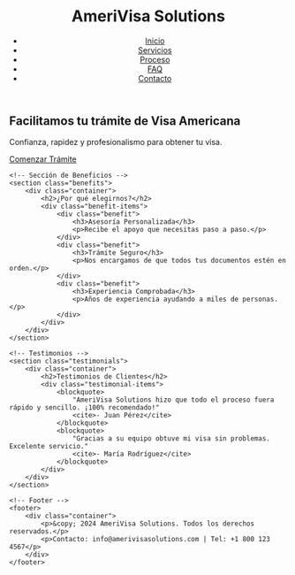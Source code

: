 <!DOCTYPE html>
<html lang="es">
<head>
    <meta charset="UTF-8">
    <meta name="viewport" content="width=device-width, initial-scale=1.0">
    <meta name="description" content="AmeriVisa Solutions - Facilitamos tu trámite de Visa Americana">
    <title>AmeriVisa Solutions</title>
    <link rel="stylesheet" href="styles.css">
</head>
<body>
    <!-- Encabezado con Logo y Menú -->
    <header>
        <div class="container">
            <div class="logo">
                <h1>AmeriVisa Solutions</h1>
            </div>
            <nav>
                <ul>
                    <li><a href="#">Inicio</a></li>
                    <li><a href="#">Servicios</a></li>
                    <li><a href="#">Proceso</a></li>
                    <li><a href="#">FAQ</a></li>
                    <li><a href="#">Contacto</a></li>
                </ul>
            </nav>
        </div>
    </header>
<body>
    <!-- Banner Principal -->
    <section class="hero">
        <div class="container">
            <h2>Facilitamos tu trámite de Visa Americana</h2>
            <p>Confianza, rapidez y profesionalismo para obtener tu visa.</p>
            <a href="#" class="btn">Comenzar Trámite</a>
        </div>
    </section>

    <!-- Sección de Beneficios -->
    <section class="benefits">
        <div class="container">
            <h2>¿Por qué elegirnos?</h2>
            <div class="benefit-items">
                <div class="benefit">
                    <h3>Asesoría Personalizada</h3>
                    <p>Recibe el apoyo que necesitas paso a paso.</p>
                </div>
                <div class="benefit">
                    <h3>Trámite Seguro</h3>
                    <p>Nos encargamos de que todos tus documentos estén en orden.</p>
                </div>
                <div class="benefit">
                    <h3>Experiencia Comprobada</h3>
                    <p>Años de experiencia ayudando a miles de personas.</p>
                </div>
            </div>
        </div>
    </section>

    <!-- Testimonios -->
    <section class="testimonials">
        <div class="container">
            <h2>Testimonios de Clientes</h2>
            <div class="testimonial-items">
                <blockquote>
                    "AmeriVisa Solutions hizo que todo el proceso fuera rápido y sencillo. ¡100% recomendado!"
                    <cite>- Juan Pérez</cite>
                </blockquote>
                <blockquote>
                    "Gracias a su equipo obtuve mi visa sin problemas. Excelente servicio."
                    <cite>- María Rodríguez</cite>
                </blockquote>
            </div>
        </div>
    </section>

    <!-- Footer -->
    <footer>
        <div class="container">
            <p>&copy; 2024 AmeriVisa Solutions. Todos los derechos reservados.</p>
            <p>Contacto: info@amerivisasolutions.com | Tel: +1 800 123 4567</p>
        </div>
    </footer>
</body>
</html>
